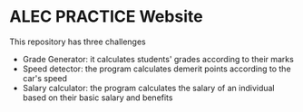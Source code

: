 # ALEC PRACTICE Website
This repository has three challenges
* Grade Generator: it calculates students' grades according to their marks
*  Speed detector: the program calculates demerit points according to the car's speed
* Salary calculator: the program calculates the salary of an individual based on their basic salary and benefits
